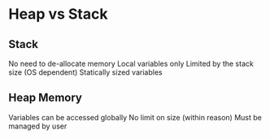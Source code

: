 # Heap vs Stack

## Stack

No need to de-allocate memory
Local variables only
Limited by the stack size (OS dependent)
Statically sized variables

## Heap Memory

Variables can be accessed globally
No limit on size (within reason)
Must be managed by user
